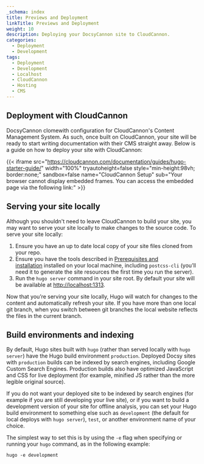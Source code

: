 ```yaml
---
_schema: index
title: Previews and Deployment
linkTitle: Previews and Deployment
weight: 10
description: Deploying your DocsyCannon site to CloudCannon.
categories:
  - Deployment
  - Development
tags:
  - Deployment
  - Development
  - Localhost
  - CloudCannon
  - Hosting
  - CMS
---
```

## Deployment with CloudCannon

DocsyCannon clomewith configuration for CloudCannon's Content Management System. As such, once built on CloudCannon, your site will be ready to start writing documentation with their CMS straight away. Below is a guide on how to deploy your site with CloudCannon:

{{< iframe src="https://cloudcannon.com/documentation/guides/hugo-starter-guide/" width="100%" tryautoheight=false style="min-height:98vh; border:none;" sandbox=false name="CloudCannon Setup" sub="Your browser cannot display embedded frames. You can access the embedded page via the following link:" >}}

## Serving your site locally

Although you shouldn't need to leave CloudCannon to build your site, you may want to serve your site locally to make changes to the source code. To serve your site locally:

1. Ensure you have an up to date local copy of your site files cloned from your repo.
2. Ensure you have the tools described in&nbsp;[Prerequisites and installation](https://www.)&nbsp;installed on your local machine, including&nbsp;`postcss-cli`&nbsp;(you’ll need it to generate the site resources the first time you run the server).
3. Run the&nbsp;`hugo server`&nbsp;command in your site root. By default your site will be available at&nbsp;[http://localhost:1313](http://localhost:1313/).

Now that you’re serving your site locally, Hugo will watch for changes to the content and automatically refresh your site. If you have more than one local git branch, when you switch between git branches the local website reflects the files in the current branch.

## Build environments and indexing

By default, Hugo sites built with&nbsp;`hugo`&nbsp;(rather than served locally with&nbsp;`hugo server`) have the Hugo build environment&nbsp;`production`. Deployed Docsy sites with&nbsp;`production`&nbsp;builds can be indexed by search engines, including Google Custom Search Engines. Production builds also have optimized JavaScript and CSS for live deployment (for example, minified JS rather than the more legible original source).

If you do not want your deployed site to be indexed by search engines (for example if you are still developing your live site), or if you want to build a development version of your site for offline analysis, you can set your Hugo build environment to something else such as&nbsp;`development`&nbsp;(the default for local deploys with&nbsp;`hugo server`),&nbsp;`test`, or another environment name of your choice.

The simplest way to set this is by using the&nbsp;`-e`&nbsp;flag when specifying or running your&nbsp;`hugo`&nbsp;command, as in the following example:

```
hugo -e development
```

##